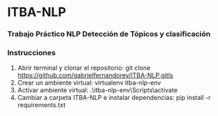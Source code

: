 # ITBA-NLP

### Trabajo Práctico NLP Detección de Tópicos y clasificación

### Instrucciones
  1. Abrir terminal y clonar el repositorio: git clone https://github.com/gabrielfernandorey/ITBA-NLP.gitls
  2. Crear un ambiente virtual: virtualenv itba-nlp-env 
  3. Activar ambiente virtual: .\itba-nlp-env\Scripts\activate
  4. Cambiar a carpeta ITBA-NLP e instalar dependencias: pip install -r requirements.txt

